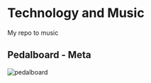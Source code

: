 # Technology and Music

My repo to music 

## Pedalboard - Meta

![pedalboard](https://user-images.githubusercontent.com/48387196/164262342-68ea0838-80b4-479f-9bba-c9bd980f83ee.png)
